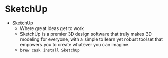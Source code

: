 # SketchUp
- [SketchUp](https://www.sketchup.com/)
  -  Where great ideas get to work
  - SketchUp is a premier 3D design software that truly makes 3D modeling for everyone, with a simple to learn yet robust toolset that empowers you to create whatever you can imagine.
  - `brew cask install SketchUp`

